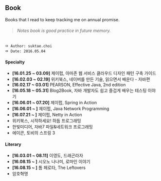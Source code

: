 ## Book
Books that I read to keep tracking me on annual promise.

>###### Notes book is good practice in future memory.

```
ㅁ Author: suktae.choi
ㅁ Date: 2016.05.04
```

#### Specialty
 - **[16.01.25 ~ 03.09]** 제이펍, 아마존 웹 서비스 클라우드 디자인 패턴 구축 가이드
 - **[16.02.03 ~ 02.19]** 위키북스, 네이버를 만든 기술, 읽으면서 배운다 - 자바편
 - **[16.02.17 ~ 03.01]** PEARSON, Effective Java, 2nd edition
 - **[16.05.18 ~ 05.31]** Blog2Book, 자바 개발자도 쉽고 즐겁게 배우는 테스팅 이야기
 - **[16.06.01 ~ 07.20]** 제이펍, Spring in Action
 - **[16.06.01 ~ ]** 제이펍, Java Network Programming
 - **[16.07.21 ~ ]** 제이펍, Netty in Action
 - 위키북스, 시작하세요! 하둡 프로그래밍
 - 한빛미디어, 자바7 파일&네트워크 프로그래밍
 - 에이콘, 토비의 스프링 3

#### Literary
 - **[16.03.01 ~ 08.11]** 이영도, 드래곤라자
 - **[16.08.15 ~ ]** 시오노 나나미, 로마인 이야기
 - **[16.08.15 ~ ]** 톰 페로타, The Leftovers
 - 암호혁명
